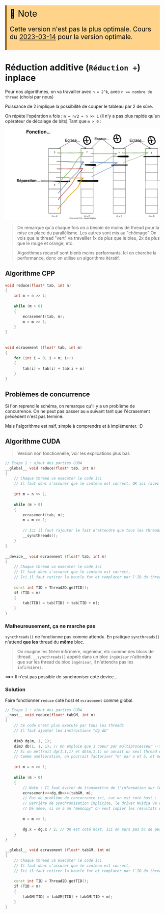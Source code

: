 <!-- #region NOTE BLOCK --> 
<div style="margin: 20px auto; padding: 10px; background-color: #ffd48a; border-left: 5px solid #8a5700;color: black; font-size: 2em">
<span> 📑 </span>Note<br>
<span style="font-size: 0.75em">

Cette version n'est pas la plus optimale.
Cours du [2023-03-14](2023-03-14-Labo-SliceSM.md) pour la version optimale.
</span></div>

<!-- #endregion NOTE BLOCK -->



# Réduction additive (`Réduction +`) inplace

Pour nos algorithmes, on va travailler avec `n = 2^k`, avec `n == nombre de thread` (choisi par nous)

Puissance de 2 implique la possibilité de couper le tableau par 2 de sûre.

On répète l'opération `m` fois :
`m = n/2 = n >> 1` (il n'y a pas plus rapide qu'un opérateur de décalage de bits)
Tant que `m > 0` :

![algo réduction additive avec écrasement](./Export/algo-reduction-additive.svg)
> On remarque qu'a chaque fois on a besoin de moins de thread pour la mise en place du parallélisme.
> Les autres sont mis au "chômage"
> On vois que le thread "vert" va travailler 1x de plus que le bleu, 2x de plus que le rouge et orange, etc.

> Algorithmes récursif sont bienb moins performants.
> Ici on cherche la performance, donc on utilise un algorithme itératif.

## Algorithme CPP

```cpp
void reduce(float* tab, int n)
{
	int m = n >> 1;

	while (m > 0)
	{
		ecrasement(tab, m);
		m = m >> 1;
	}
}


void ecrasement (float* tab, int m)
{
	for (int i = 0; i < m; i++)
	{
		tab[i] = tab[i] + tab[i + m]
	}
}
```

## Problèmes de concurrence

Si l'on reprend le schéma, on remarque qu'il y a un problème de concurrence. On ne peut pas passer au `m` suivant tant que l'écrasement précédent n'est pas terminé.

Mais l'algorithme est naif, simple à comprendre et à implémenter. :D

## Algorithme CUDA

> Version non fonctionnelle, voir les explications plus bas

```cpp
// Etape 1 : ajout des parties CUDA
__global__ void reduce(float* tab, int n)
{
    // Chaque thread va executer le code ici
    // Il faut donc s'assurer que le contenu est correct, OK ici (avec synchronisation)

    int m = n >> 1;

    while (m > 0)
    {
        ecrasement(tab, m);
        m = m >> 1;

        // Ici il faut rajouter le fait d'attendre que tous les threads aient fini leur travail (écrasement en cours)
        __syncthreads();
    }
}

__device__ void ecrasement (float* tab, int m)
{
    // Chaque thread va executer le code ici
    // Il faut donc s'assurer que le contenu est correct, 
    // Ici il faut retirer la boucle for et remplacer par l'ID du thread

    const int TID = Thread2D.getTID();
    if (TID < m)
    {
        tab[TID] = tab[TID] + tab[TID + m];
    }
}
```

### Malheureusement, ça ne marche pas

`syncthreads()` ne fonctionne pas comme attendu. En pratique `syncthreads()` n'attend **que les** thread du **même** bloc.

> On imagine les filière infirmière, ingénieur, etc comme des blocs de thread. `__syncthreads()` appelé dans un bloc `ingénieur` n'attendra que sur les thread du bloc `ingénieur`, il n'attendra pas les `infirmières`.

==>> Il n'est pas possible de synchroniser coté device...

### Solution
Faire fonctionner `reduce` coté host et `ecrasement` comme global.

```cpp
// Etape 1 : ajout des parties CUDA
__host__ void reduce(float* tabGM, int n)
{
    // Ce code n'est plus executé par tous les threads
    // Il faut ajouter les instructions "dg db"

    dim3 dg(m, 1, 1);
    dim3 db(1, 1, 1); // On emploie que 1 coeur par multiprocesseur --> beaucoup de chômeur
    // Si on mettrait dg(1,1,1) et db(m,1,1) on aurait un seul thread qui ferait tout le travail. De plus "m" ne pourrais pas être supérieur à 1024 (taille max d'un bloc)
    // Comme amélioration, on pourrait factoriser "m" par a et b, et mettre dg(a,1,1) et db(b,1,1) pour avoir a*b threads. Si on fait ça, il faut aussi adapter le code pour réduire des fois dg, des fois db.

    int m = n >> 1;

    while (m > 0)
    {
        // Note : Il faut éviter de transmettre de l'information sur le PSIe (arguments)... ici tab et m ont une taille négligeable (une 12ène d'octets) donc c'est bon
        ecrasement<<<dg,db>>>(tabGM, m);
        // Pas de problème de concurrence ici, car on est coté host :
        // Barrière de synchronisation implicite, le driver NVidia va attentre que le kernel précédant soit terminé (donc qu'un seul kernel (global) à la fois, si un kernel est en cours, on attend qu'il soit terminé)
        // De même, si on a un "memcopy" on veut copier les résultats du kernel, donc un memcopy attend que le kernel soit terminé avant de passer à la suite du code

        m = m >> 1;

        dg.x = dg.x / 2; // On est coté host, ici on aura pas bc de performance à perdre, car l'host est par nature lent
    }
}

__global__ void ecrasement (float* tabGM, int m)
{
    // Chaque thread va executer le code ici
    // Il faut donc s'assurer que le contenu est correct, 
    // Ici il faut retirer la boucle for et remplacer par l'ID du thread

    const int TID = Thread2D.getTID();
    if (TID < m)
    {
        tabGM[TID] = tabGM[TID] + tabGM[TID + m];
    }
}
```

